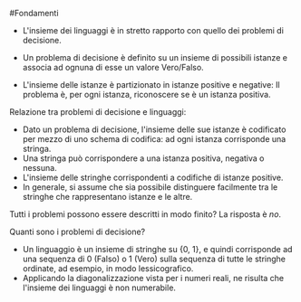 #Fondamenti 
- L'insieme dei linguaggi è in stretto rapporto con quello dei problemi di decisione.

- Un problema di decisione è definito su un insieme di possibili istanze e associa ad ognuna di esse un valore Vero/Falso.

- L'insieme delle istanze è partizionato in istanze positive e negative: Il problema è, per ogni istanza, riconoscere se è un istanza positiva.

Relazione tra problemi di decisione e linguaggi:
- Dato un problema di decisione, l'insieme delle sue istanze è codificato per mezzo di uno schema di codifica: ad ogni istanza corrisponde una stringa.
- Una stringa può corrispondere a una istanza positiva, negativa o nessuna.
- L'insieme delle stringhe corrispondenti a codifiche di istanze positive.
- In generale, si assume che sia possibile distinguere facilmente tra le stringhe che rappresentano istanze e le altre.

Tutti i problemi possono essere descritti in modo finito? La risposta è *no*. 

Quanti sono i problemi di decisione?
- Un linguaggio è un insieme di stringhe su {0, 1}, e quindi corrisponde ad una sequenza di 0 (Falso) o 1 (Vero) sulla sequenza di tutte le stringhe ordinate, ad esempio, in modo lessicografico.
- Applicando la diagonalizzazione vista per i numeri reali, ne risulta che l'insieme dei linguaggi è non numerabile.

